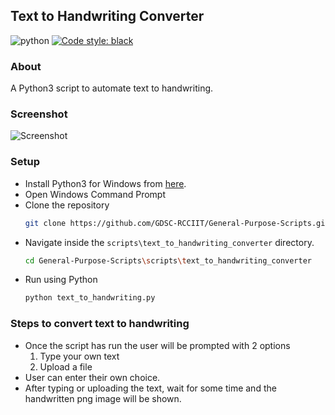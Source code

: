 ## Text to Handwriting Converter

![python](https://img.shields.io/badge/language-Python-orange?style=for-the-badge)
[![Code style: black](https://img.shields.io/badge/code%20style-black-000000.svg?style=plasitc)](https://github.com/psf/black)

### About

A Python3 script to automate text to handwriting.

### Screenshot

![Screenshot](https://user-images.githubusercontent.com/50899339/136686535-f717154f-8469-46eb-ab70-df545cf1c351.png)


### Setup

* Install Python3 for Windows from [here](https://python.org).
* Open Windows Command Prompt
* Clone the repository
  ```bash
  git clone https://github.com/GDSC-RCCIIT/General-Purpose-Scripts.git
  ```
* Navigate inside the ```scripts\text_to_handwriting_converter``` directory.
  ```bash
  cd General-Purpose-Scripts\scripts\text_to_handwriting_converter
  ```
* Run using Python
  ```bash
  python text_to_handwriting.py
  ```


### Steps to convert text to handwriting

 * Once the script has run the user will be prompted with 2 options
    1. Type your own text
    2. Upload a file
 * User can enter their own choice.
 * After typing or uploading the text, wait for some time and the handwritten png image will be shown.
 


